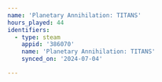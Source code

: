 ```yaml
---
name: 'Planetary Annihilation: TITANS'
hours_played: 44
identifiers:
  - type: steam
    appid: '386070'
    name: 'Planetary Annihilation: TITANS'
    synced_on: '2024-07-04'

---
```

